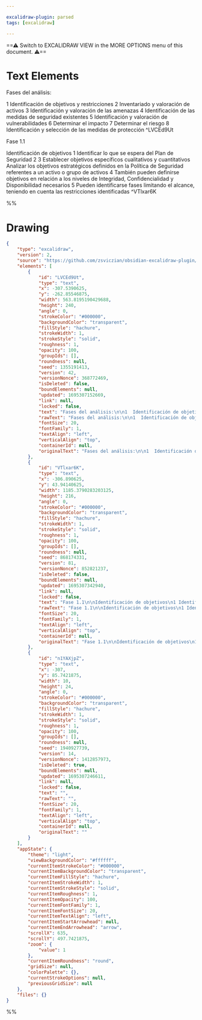 ```yaml
---

excalidraw-plugin: parsed
tags: [excalidraw]

---
```

==⚠  Switch to EXCALIDRAW VIEW in the MORE OPTIONS menu of this document. ⚠==


# Text Elements
Fases del análisis:

1  Identificación de objetivos y restricciones
2 Inventariado y valoración de activos
3 Identificación y valoración de las amenazas
4 Identificación de las medidas de seguridad existentes
5 Identificación y valoración de vulnerabilidades
6 Determinar el impacto
7 Determinar el riesgo
8 Identificación y selección de las medidas de protección ^LVCEd9Ut

Fase 1.1

Identificación de objetivos
1 Identificar lo que se espera del Plan de Seguridad
2
3 Establecer objetivos específicos cualitativos y cuantitativos
Analizar los objetivos estratégicos definidos en la Política de Seguridad referentes a un activo o grupo de activos
4 También pueden definirse objetivos en relación a los niveles de Integridad, Confidencialidad y Disponibilidad necesarios
5 Pueden identificarse fases limitando el alcance, teniendo en cuenta las restricciones identificadas ^VTlxar6K

%%
# Drawing
```json
{
	"type": "excalidraw",
	"version": 2,
	"source": "https://github.com/zsviczian/obsidian-excalidraw-plugin/releases/tag/1.8.19",
	"elements": [
		{
			"id": "LVCEd9Ut",
			"type": "text",
			"x": -307.5390625,
			"y": -262.85546875,
			"width": 563.8195190429688,
			"height": 240,
			"angle": 0,
			"strokeColor": "#000000",
			"backgroundColor": "transparent",
			"fillStyle": "hachure",
			"strokeWidth": 1,
			"strokeStyle": "solid",
			"roughness": 1,
			"opacity": 100,
			"groupIds": [],
			"roundness": null,
			"seed": 1355191413,
			"version": 42,
			"versionNonce": 368772469,
			"isDeleted": false,
			"boundElements": null,
			"updated": 1695307152669,
			"link": null,
			"locked": false,
			"text": "Fases del análisis:\n\n1  Identificación de objetivos y restricciones\n2 Inventariado y valoración de activos\n3 Identificación y valoración de las amenazas\n4 Identificación de las medidas de seguridad existentes\n5 Identificación y valoración de vulnerabilidades\n6 Determinar el impacto\n7 Determinar el riesgo\n8 Identificación y selección de las medidas de protección",
			"rawText": "Fases del análisis:\n\n1  Identificación de objetivos y restricciones\n2 Inventariado y valoración de activos\n3 Identificación y valoración de las amenazas\n4 Identificación de las medidas de seguridad existentes\n5 Identificación y valoración de vulnerabilidades\n6 Determinar el impacto\n7 Determinar el riesgo\n8 Identificación y selección de las medidas de protección",
			"fontSize": 20,
			"fontFamily": 1,
			"textAlign": "left",
			"verticalAlign": "top",
			"containerId": null,
			"originalText": "Fases del análisis:\n\n1  Identificación de objetivos y restricciones\n2 Inventariado y valoración de activos\n3 Identificación y valoración de las amenazas\n4 Identificación de las medidas de seguridad existentes\n5 Identificación y valoración de vulnerabilidades\n6 Determinar el impacto\n7 Determinar el riesgo\n8 Identificación y selección de las medidas de protección"
		},
		{
			"id": "VTlxar6K",
			"type": "text",
			"x": -306.890625,
			"y": 43.94140625,
			"width": 1185.3790283203125,
			"height": 216,
			"angle": 0,
			"strokeColor": "#000000",
			"backgroundColor": "transparent",
			"fillStyle": "hachure",
			"strokeWidth": 1,
			"strokeStyle": "solid",
			"roughness": 1,
			"opacity": 100,
			"groupIds": [],
			"roundness": null,
			"seed": 868174331,
			"version": 81,
			"versionNonce": 852821237,
			"isDeleted": false,
			"boundElements": null,
			"updated": 1695307342940,
			"link": null,
			"locked": false,
			"text": "Fase 1.1\n\nIdentificación de objetivos\n1 Identificar lo que se espera del Plan de Seguridad\n2\n3 Establecer objetivos específicos cualitativos y cuantitativos\nAnalizar los objetivos estratégicos definidos en la Política de Seguridad referentes a un activo o grupo de activos\n4 También pueden definirse objetivos en relación a los niveles de Integridad, Confidencialidad y Disponibilidad necesarios\n5 Pueden identificarse fases limitando el alcance, teniendo en cuenta las restricciones identificadas",
			"rawText": "Fase 1.1\n\nIdentificación de objetivos\n1 Identificar lo que se espera del Plan de Seguridad\n2\n3 Establecer objetivos específicos cualitativos y cuantitativos\nAnalizar los objetivos estratégicos definidos en la Política de Seguridad referentes a un activo o grupo de activos\n4 También pueden definirse objetivos en relación a los niveles de Integridad, Confidencialidad y Disponibilidad necesarios\n5 Pueden identificarse fases limitando el alcance, teniendo en cuenta las restricciones identificadas",
			"fontSize": 20,
			"fontFamily": 1,
			"textAlign": "left",
			"verticalAlign": "top",
			"containerId": null,
			"originalText": "Fase 1.1\n\nIdentificación de objetivos\n1 Identificar lo que se espera del Plan de Seguridad\n2\n3 Establecer objetivos específicos cualitativos y cuantitativos\nAnalizar los objetivos estratégicos definidos en la Política de Seguridad referentes a un activo o grupo de activos\n4 También pueden definirse objetivos en relación a los niveles de Integridad, Confidencialidad y Disponibilidad necesarios\n5 Pueden identificarse fases limitando el alcance, teniendo en cuenta las restricciones identificadas"
		},
		{
			"id": "n1YAXjpZ",
			"type": "text",
			"x": -307,
			"y": 85.7421875,
			"width": 10,
			"height": 24,
			"angle": 0,
			"strokeColor": "#000000",
			"backgroundColor": "transparent",
			"fillStyle": "hachure",
			"strokeWidth": 1,
			"strokeStyle": "solid",
			"roughness": 1,
			"opacity": 100,
			"groupIds": [],
			"roundness": null,
			"seed": 1940927739,
			"version": 14,
			"versionNonce": 1412857973,
			"isDeleted": true,
			"boundElements": null,
			"updated": 1695307246611,
			"link": null,
			"locked": false,
			"text": "",
			"rawText": "",
			"fontSize": 20,
			"fontFamily": 1,
			"textAlign": "left",
			"verticalAlign": "top",
			"containerId": null,
			"originalText": ""
		}
	],
	"appState": {
		"theme": "light",
		"viewBackgroundColor": "#ffffff",
		"currentItemStrokeColor": "#000000",
		"currentItemBackgroundColor": "transparent",
		"currentItemFillStyle": "hachure",
		"currentItemStrokeWidth": 1,
		"currentItemStrokeStyle": "solid",
		"currentItemRoughness": 1,
		"currentItemOpacity": 100,
		"currentItemFontFamily": 1,
		"currentItemFontSize": 20,
		"currentItemTextAlign": "left",
		"currentItemStartArrowhead": null,
		"currentItemEndArrowhead": "arrow",
		"scrollX": 635,
		"scrollY": 497.7421875,
		"zoom": {
			"value": 1
		},
		"currentItemRoundness": "round",
		"gridSize": null,
		"colorPalette": {},
		"currentStrokeOptions": null,
		"previousGridSize": null
	},
	"files": {}
}
```
%%